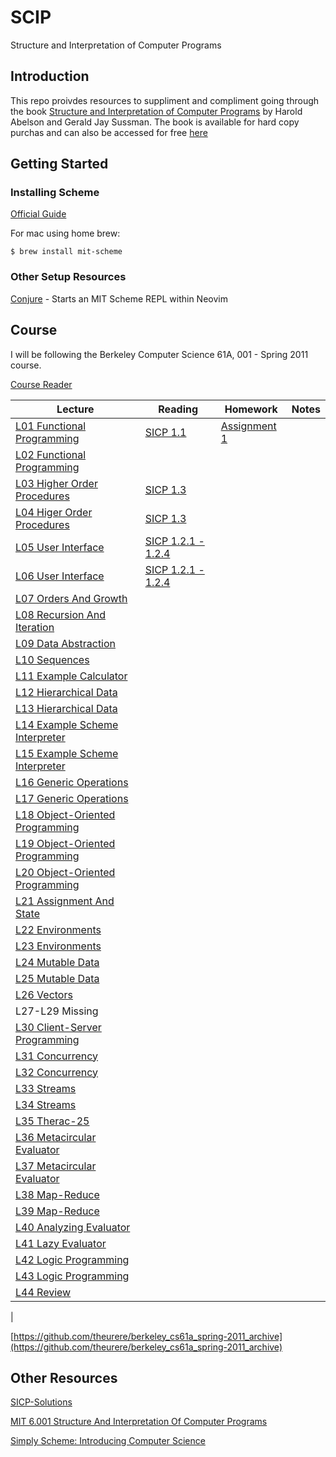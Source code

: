 # SCIP
Structure and Interpretation of Computer Programs

## Introduction
This repo proivdes resources to suppliment and compliment going through the book [Structure and Interpretation of Computer Programs](https://mitpress.mit.edu/9780262510875/structure-and-interpretation-of-computer-programs/) by Harold Abelson and Gerald Jay Sussman. The book is available for hard copy purchas and can also be accessed for free [here](https://mitp-content-server.mit.edu/books/content/sectbyfn/books_pres_0/6515/sicp.zip/full-text/book/book.html)

## Getting Started

### Installing Scheme
[Official Guide](https://www.gnu.org/software/mit-scheme/)

For mac using home brew:
```
$ brew install mit-scheme
```

### Other Setup Resources
[Conjure](https://github.com/Olical/conjure/wiki/Quick-start:-Scheme-(stdio)) - Starts an MIT Scheme REPL within Neovim

## Course
I will be following the Berkeley Computer Science 61A, 001 - Spring 2011 course.

[Course Reader](https://inst.eecs.berkeley.edu/~cs61a/reader/vol2.html)

| Lecture | Reading | Homework | Notes |
|---------|---------|-----------------|-------|
| [L01 Functional Programming](https://archive.org/details/ucberkeley_webcast_l28HAzKy0N8) | [SICP 1.1](https://mitp-content-server.mit.edu/books/content/sectbyfn/books_pres_0/6515/sicp.zip/full-text/book/book-Z-H-10.html#%_sec_1.1) | [Assignment 1](https://github.com/thewordisbird/SICP/files/11365472/Week1_Homework.pdf) | |
| [L02 Functional Programming](https://archive.org/details/ucberkeley_webcast_TTK2lZoWbPQ) | | | |
| [L03 Higher Order Procedures](https://archive.org/details/ucberkeley_webcast_ogIGxEzvnSE) | [SICP 1.3](https://mitp-content-server.mit.edu/books/content/sectbyfn/books_pres_0/6515/sicp.zip/full-text/book/book-Z-H-12.html#%_sec_1.3) | | |
| [L04 Higer Order Procedures](https://archive.org/details/ucberkeley_webcast_ZvH3wF2qg7Q) | [SICP 1.3](https://mitp-content-server.mit.edu/books/content/sectbyfn/books_pres_0/6515/sicp.zip/full-text/book/book-Z-H-12.html#%_sec_1.3) | | |
| [L05 User Interface](https://archive.org/details/ucberkeley_webcast_dC4YGxzoAXk) | [SICP 1.2.1 - 1.2.4](https://mitp-content-server.mit.edu/books/content/sectbyfn/books_pres_0/6515/sicp.zip/full-text/book/book-Z-H-11.html#%_sec_1.2) | | |
| [L06 User Interface](https://archive.org/details/ucberkeley_webcast_qxDGE1-S_LE) | [SICP 1.2.1 - 1.2.4](https://mitp-content-server.mit.edu/books/content/sectbyfn/books_pres_0/6515/sicp.zip/full-text/book/book-Z-H-11.html#%_sec_1.2) | | |
| [L07 Orders And Growth](https://archive.org/details/ucberkeley_webcast_32L5j10rrK0) | | | |
| [L08 Recursion And Iteration](https://archive.org/details/ucberkeley_webcast_0G3tNuBBO5I) | | | |
| [L09 Data Abstraction](https://archive.org/details/ucberkeley_webcast_Oy36XpGVyjA) | | | |
| [L10 Sequences](https://archive.org/details/ucberkeley_webcast__qGeRWplPgc) | | | |
| [L11 Example Calculator](https://archive.org/details/ucberkeley_webcast_nzMPF59Ackg) | | | |
| [L12 Hierarchical Data](https://archive.org/details/ucberkeley_webcast_pSuEz5ZCVAg) | | | |
| [L13 Hierarchical Data](https://archive.org/details/ucberkeley_webcast_kbqJ3UGPgOc) | | | |
| [L14 Example Scheme Interpreter](https://archive.org/details/ucberkeley_webcast_3FjDrWv00Hc) | | | |
| [L15 Example Scheme Interpreter](https://archive.org/details/ucberkeley_webcast_QYV6a7vYhOA) | | | |
| [L16 Generic Operations](https://archive.org/details/ucberkeley_webcast_rz_XpDhDtFI) | | | |
| [L17 Generic Operations](https://archive.org/details/ucberkeley_webcast_8HDIqZ2ZqKI) | | | |
| [L18 Object-Oriented Programming](https://archive.org/details/ucberkeley_webcast_jq1v8YUftxE) | | | |
| [L19 Object-Oriented Programming](https://archive.org/details/ucberkeley_webcast_S9mGKy3Dzqw) | | | |
| [L20 Object-Oriented Programming](https://archive.org/details/ucberkeley_webcast_AYoW8-L2dTQ) | | | |
| [L21 Assignment And State](https://archive.org/details/ucberkeley_webcast_crlcqL7lKME) | | | |
| [L22 Environments](https://archive.org/details/ucberkeley_webcast_uxvRoOV9nOk) | | | |
| [L23 Environments](https://archive.org/details/ucberkeley_webcast_jmDguUbxOns) | | | |
| [L24 Mutable Data](https://archive.org/details/ucberkeley_webcast_OCocDioUZOo) | | | |
| [L25 Mutable Data](https://archive.org/details/ucberkeley_webcast_YgUZP1YbHsM) | | | |
| [L26 Vectors](https://archive.org/details/ucberkeley_webcast_vV7gargdGxU) | | | |
| L27-L29 Missing | | | |
| [L30 Client-Server Programming](https://archive.org/details/ucberkeley_webcast_Lr4zVJPpMrM) | | | |
| [L31 Concurrency](https://archive.org/details/ucberkeley_webcast_tfTD0B8dX7I) | | | |
| [L32 Concurrency](https://archive.org/details/ucberkeley_webcast_a_qhlzmXqAo) | | | |
| [L33 Streams](https://archive.org/details/ucberkeley_webcast_LLl89UwSflo) | | | |
| [L34 Streams](https://archive.org/details/ucberkeley_webcast_mtl0z0HgRTM) | | | |
| [L35 Therac-25](https://archive.org/details/ucberkeley_webcast_nxX-aAvZbmM) | | | |
| [L36 Metacircular Evaluator](https://archive.org/details/ucberkeley_webcast_E8ZyYL1qWWY) | | | |
| [L37 Metacircular Evaluator](https://archive.org/details/ucberkeley_webcast_0SbpbHiyyEU) | | | |
| [L38 Map-Reduce](https://archive.org/details/ucberkeley_webcast_OVbHFr6SG_8) | | | |
| [L39 Map-Reduce](https://archive.org/details/ucberkeley_webcast_tlABAGE-Tvc) | | | |
| [L40 Analyzing Evaluator](https://archive.org/details/ucberkeley_webcast_S9VoxtdsRyA) | | | |
| [L41 Lazy Evaluator](https://archive.org/details/ucberkeley_webcast_WJsgTZsFE3M) | | | |
| [L42 Logic Programming](https://archive.org/details/ucberkeley_webcast_JIMS_mspmug) | | | |
| [L43 Logic Programming](https://archive.org/details/ucberkeley_webcast_i5XtLVwTcZY) | | | |
| [L44 Review](https://archive.org/details/ucberkeley_webcast_zWiQru4tn-o) | | | |
| 

[https://github.com/theurere/berkeley_cs61a_spring-2011_archive](https://github.com/theurere/berkeley_cs61a_spring-2011_archive)

## Other Resources
[SICP-Solutions](http://community.schemewiki.org/?SICP-Solutions)

[MIT 6.001 Structure And Interpretation Of Computer Programs](https://ocw.mit.edu/courses/6-001-structure-and-interpretation-of-computer-programs-spring-2005/)

[Simply Scheme: Introducing Computer Science](http://people.eecs.berkeley.edu/~bh/ss-toc2.html)
